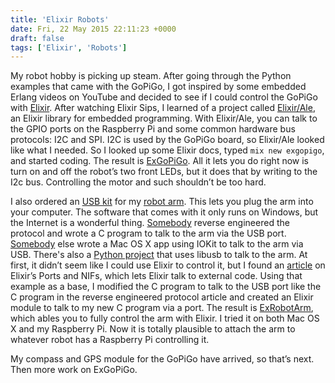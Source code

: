 ```yaml
---
title: 'Elixir Robots'
date: Fri, 22 May 2015 22:11:23 +0000
draft: false
tags: ['Elixir', 'Robots']
---
```


My robot hobby is picking up steam. After going through the Python examples that came with the GoPiGo, I got inspired by some embedded Erlang videos on YouTube and decided to see if I could control the GoPiGo with [Elixir](http://www.elixir-lang.org/). After watching Elixir Sips, I learned of a project called [Elixir/Ale](https://github.com/fhunleth/elixir_ale), an Elixir library for embedded programming. With Elixir/Ale, you can talk to the GPIO ports on the Raspberry Pi and some common hardware bus protocols: I2C and SPI. I2C is used by the GoPiGo board, so Elixir/Ale looked like what I needed. So I looked up some Elixir docs, typed `mix new exgopigo`, and started coding. The result is [ExGoPiGo](https://github.com/infiniteNIL/exgopigo). All it lets you do right now is turn on and off the robot’s two front LEDs, but it does that by writing to the I2c bus. Controlling the motor and such shouldn’t be too hard. 

I also ordered an [USB kit](https://www.amazon.com/gp/product/B0028MBWS2/ref=as_li_tl?ie=UTF8&tag=rodschmidt-20&camp=1789&creative=9325&linkCode=as2&creativeASIN=B0028MBWS2&linkId=73661578a30ab82edebed168fcd771f7) for my [robot arm](https://www.amazon.com/gp/product/B0017OFRCY/ref=as_li_tl?ie=UTF8&tag=rodschmidt-20&camp=1789&creative=9325&linkCode=as2&creativeASIN=B0017OFRCY&linkId=a70a80d75a47222b974bf4d0d9ce3ce4). This lets you plug the arm into your computer. The software that comes with it only runs on Windows, but the Internet is a wonderful thing. [Somebody](http://notbrainsurgery.livejournal.com/38622.html) reverse engineered the protocol and wrote a C program to talk to the arm via the USB port. [Somebody](https://armctrl.codeplex.com) else wrote a Mac OS X app using IOKit to talk to the arm via USB. There's also a [Python project](https://github.com/dannystaple/robot_arm) that uses libusb to talk to the arm. At first, it didn’t seem like I could use Elixir to control it, but I found an [article](http://spin.atomicobject.com/2015/03/16/elixir-native-interoperability-ports-vs-nifs/) on Elixir’s Ports and NIFs, which lets Elixir talk to external code. Using that example as a base, I modified the C program to talk to the USB port like the C program in the reverse engineered protocol article and created an Elixir module to talk to my new C program via a port. The result is [ExRobotArm](https://github.com/infiniteNIL/exrobotarm), which ables you to fully control the arm with Elixir. I tried it on both Mac OS X and my Raspberry Pi. Now it is totally plausible to attach the arm to whatever robot has a Raspberry Pi controlling it. 

My compass and GPS module for the GoPiGo have arrived, so that’s next. Then more work on ExGoPiGo.
